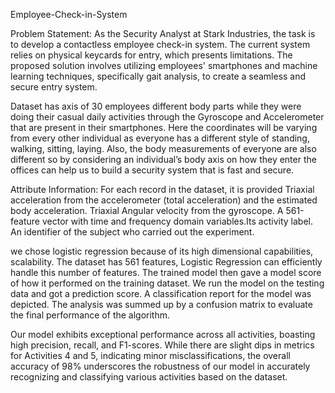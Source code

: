 Employee-Check-in-System

Problem Statement:
As the Security Analyst at Stark Industries, the task is to develop a contactless employee check-in system. The current system relies on physical keycards for entry, which presents limitations. The proposed solution involves utilizing employees' smartphones and machine learning techniques, specifically gait analysis, to create a seamless and secure entry system.

Dataset has axis of 30 employees different body parts while they were doing their casual daily activities through the Gyroscope and Accelerometer that are present in their smartphones. Here the coordinates will be varying from every other individual as everyone has a different style of standing, walking, sitting, laying. Also, the body measurements of everyone are also different so by considering an individual’s body axis on how they enter the offices can help us to build a security system that is fast and secure.

Attribute Information: For each record in the dataset, it is provided
Triaxial acceleration from the accelerometer (total acceleration) and the estimated body acceleration.
Triaxial Angular velocity from the gyroscope.
A 561-feature vector with time and frequency domain variables.Its activity label.
An identifier of the subject who carried out the experiment.

we chose logistic regression because of its high dimensional capabilities, scalability.
The dataset has 561 features, Logistic Regression can efficiently handle this number of features.
The trained model then gave a model score of how it performed on the training dataset.
We run the model on the testing data and got a prediction score. A classification report for the model was depicted. 
The analysis was summed up by a confusion matrix to evaluate the final performance of the algorithm.

Our model exhibits exceptional performance across all activities, boasting high precision, recall, and F1-scores. While there are slight dips in metrics for Activities 4 and 5, indicating minor misclassifications, the overall accuracy of 98% underscores the robustness of our model in accurately recognizing and classifying various activities based on the dataset. 
